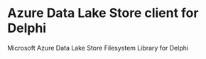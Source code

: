 # Azure Data Lake Store client for Delphi

Microsoft Azure Data Lake Store Filesystem Library for Delphi
